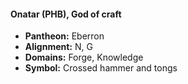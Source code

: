 #### Onatar (PHB), God of craft
- **Pantheon:** Eberron
- **Alignment:** N, G
- **Domains:** Forge, Knowledge
- **Symbol:** Crossed hammer and tongs